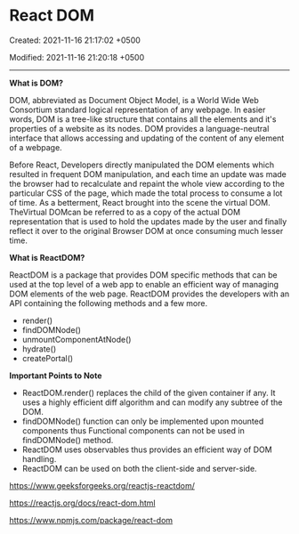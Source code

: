 # React DOM

Created: 2021-11-16 21:17:02 +0500

Modified: 2021-11-16 21:20:18 +0500

---

**What is DOM?**

DOM, abbreviated as Document Object Model, is a World Wide Web Consortium standard logical representation of any webpage. In easier words, DOM is a tree-like structure that contains all the elements and it's properties of a website as its nodes. DOM provides a language-neutral interface that allows accessing and updating of the content of any element of a webpage.



Before React, Developers directly manipulated the DOM elements which resulted in frequent DOM manipulation, and each time an update was made the browser had to recalculate and repaint the whole view according to the particular CSS of the page, which made the total process to consume a lot of time. As a betterment, React brought into the scene the virtual DOM. TheVirtual DOMcan be referred to as a copy of the actual DOM representation that is used to hold the updates made by the user and finally reflect it over to the original Browser DOM at once consuming much lesser time.



**What is ReactDOM?**

ReactDOM is a package that provides DOM specific methods that can be used at the top level of a web app to enable an efficient way of managing DOM elements of the web page. ReactDOM provides the developers with an API containing the following methods and a few more.
-   render()
-   findDOMNode()
-   unmountComponentAtNode()
-   hydrate()
-   createPortal()



**Important Points to Note**
-   ReactDOM.render() replaces the child of the given container if any. It uses a highly efficient diff algorithm and can modify any subtree of the DOM.
-   findDOMNode() function can only be implemented upon mounted components thus Functional components can not be used in findDOMNode() method.
-   ReactDOM uses observables thus provides an efficient way of DOM handling.
-   ReactDOM can be used on both the client-side and server-side.



<https://www.geeksforgeeks.org/reactjs-reactdom/>

<https://reactjs.org/docs/react-dom.html>

<https://www.npmjs.com/package/react-dom>
